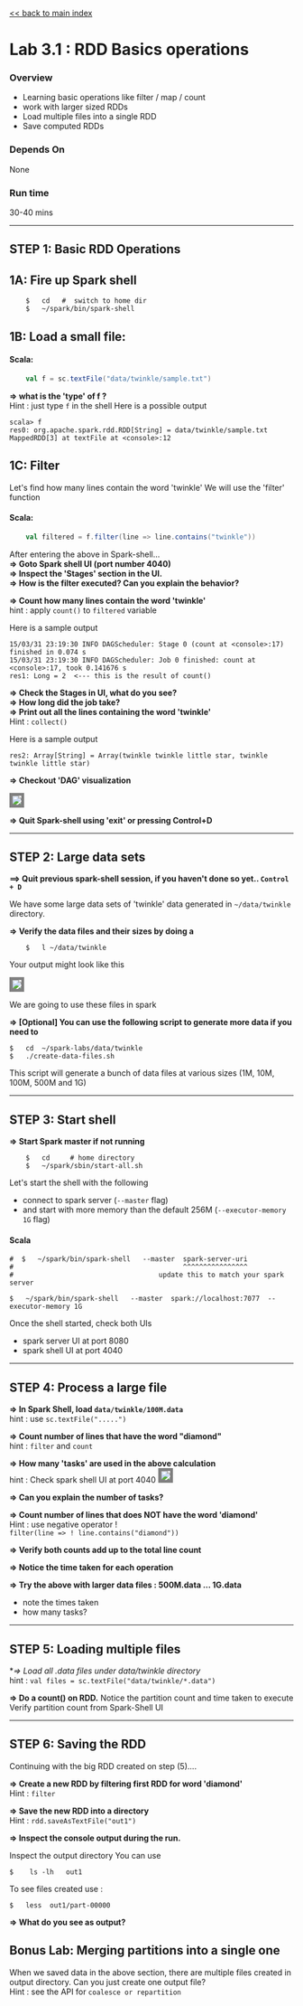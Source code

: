 <link rel='stylesheet' href='../assets/main.css'/>

[<< back to main index](../README.md)

Lab 3.1 : RDD Basics operations
================================

### Overview
* Learning basic operations like filter / map / count
* work with larger sized RDDs
* Load multiple files into a single RDD
* Save computed RDDs

### Depends On
None

### Run time
30-40 mins


----------------------------
STEP 1: Basic RDD Operations
----------------------------

## 1A: Fire up Spark shell

```
    $   cd   #  switch to home dir
    $   ~/spark/bin/spark-shell
```



## 1B: Load a small file:

#### Scala:

```scala
    val f = sc.textFile("data/twinkle/sample.txt")
```



**=> what is the 'type' of f ?**  
Hint : just type `f` in the shell
Here is a possible output

    scala> f
    res0: org.apache.spark.rdd.RDD[String] = data/twinkle/sample.txt MappedRDD[3] at textFile at <console>:12


## 1C: Filter
Let's find how many lines contain the word 'twinkle'
We will use the 'filter' function

#### Scala:

```scala
    val filtered = f.filter(line => line.contains("twinkle"))
```


After entering the above in Spark-shell...  
**=> Goto Spark shell UI (port number 4040)**  
**=> Inspect the 'Stages' section in the UI.**  
**=> How is the filter executed? Can you explain the behavior?**  

**=> Count how many lines contain the word 'twinkle'**  
hint : apply `count()` to `filtered` variable

Here is a sample output

    15/03/31 23:19:30 INFO DAGScheduler: Stage 0 (count at <console>:17) finished in 0.074 s
    15/03/31 23:19:30 INFO DAGScheduler: Job 0 finished: count at <console>:17, took 0.141676 s
    res1: Long = 2  <--- this is the result of count()


**=> Check the Stages in UI,  what do you see?**  
**=> How long did the job take?**  
**=> Print out all the lines containing the word 'twinkle'**   
Hint : `collect()`

Here is a sample output

    res2: Array[String] = Array(twinkle twinkle little star, twinkle twinkle little star)


**=> Checkout 'DAG' visualization**

<img src="../images/3.1c.png" style="border: 5px solid grey; max-width:100%;"/>

**=> Quit Spark-shell using 'exit'  or pressing  Control+D**


-----------------------
STEP 2:  Large data sets
-----------------------
**==> Quit previous spark-shell session, if you haven't done so yet.. `Control + D`**  

We have some large data sets of 'twinkle' data generated in `~/data/twinkle`  directory.

**=> Verify the data files and their sizes by doing a**
```
    $   l ~/data/twinkle
```
Your output might look like this

<img src="../images/3.1a.png" style="border: 5px solid grey; max-width:100%;"/>

We are going to use these files in spark

**=> [Optional] You can use the following script to generate more data if you need to**  

    $   cd  ~/spark-labs/data/twinkle
    $   ./create-data-files.sh


This script will generate a bunch of data files at various sizes (1M, 10M, 100M, 500M and 1G)


--------------------
STEP 3:  Start shell
--------------------



**=> Start Spark master if not running**
```
    $   cd     # home directory
    $   ~/spark/sbin/start-all.sh
```


Let's start the shell with the following
  * connect to spark server (`--master`  flag)
  * and start with more memory than the default 256M (`--executor-memory 1G` flag)


#### Scala

    #  $   ~/spark/bin/spark-shell   --master  spark-server-uri
    #                                          ^^^^^^^^^^^^^^^^
    #                                    update this to match your spark server

    $   ~/spark/bin/spark-shell   --master  spark://localhost:7077  --executor-memory 1G



Once the shell started, check both UIs
* spark server UI at port 8080
* spark shell UI at  port 4040


-------------------------
STEP 4: Process a large file
-------------------------
**=> In Spark Shell, load `data/twinkle/100M.data`**  
hint : use   `sc.textFile(".....")`

**=> Count number of lines that have the word "diamond"**  
hint : `filter`  and `count`

**=> How many 'tasks' are used in the above calculation**  
hint : Check spark shell UI at port 4040
<img src="../images/3.1b.png" style="border: 5px solid grey; max-width:100%;" />

**=> Can you explain the number of tasks?**


**=> Count number of lines that does NOT have the word 'diamond'**  
Hint : use negative operator  !  
`filter(line => ! line.contains("diamond")) `

**=> Verify both counts add up to the total line count**

**=> Notice the time taken for each operation**

**=> Try the above with larger data files : 500M.data  ... 1G.data**
  - note the times taken
  - how many tasks?


------------------------------
STEP 5: Loading multiple files
------------------------------
**=> Load all *.data files under  data/twinkle  directory**  
hint : `val files = sc.textFile("data/twinkle/*.data")`

**=> Do a count() on RDD.**
Notice the partition count and time taken to execute
Verify partition count from Spark-Shell UI


-----------------------
STEP 6:  Saving the RDD
-----------------------
Continuing with the big RDD created on step (5)....

**=> Create a new RDD by filtering first RDD for word 'diamond'**  
Hint : `filter`

**=> Save the new RDD into a directory**  
Hint :   `rdd.saveAsTextFile("out1")`

**=> Inspect the console output during the run.**

Inspect the output directory
You can use

    $    ls -lh   out1


To see files created use :

    $   less  out1/part-00000


**=> What do you see as output?**


## Bonus Lab: Merging partitions into a single one
When we saved data in the above section, there are multiple files created in output directory.   Can you just create one output file?   
Hint : see the API for `coalesce or repartition`